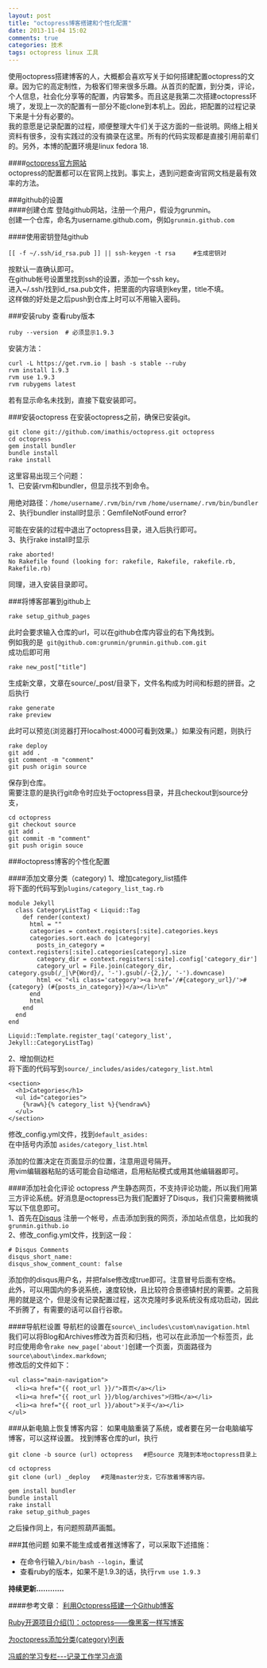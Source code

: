 ```yaml
---
layout: post
title: "octopress博客搭建和个性化配置"
date: 2013-11-04 15:02
comments: true
categories: 技术
tags: octopress linux 工具
---
```

使用octopress搭建博客的人，大概都会喜欢写关于如何搭建配置octopress的文章。因为它的高定制性，为极客们带来很多乐趣。从首页的配置，到分类，评论，个人信息，社会化分享等的配置，内容繁多。而且这是我第二次搭建octopress环境了，发现上一次的配置有一部分不能clone到本机上。因此，把配置的过程记录下来是十分有必要的。  
我的意愿是记录配置的过程，顺便整理大牛们关于这方面的一些说明。网络上相关资料有很多，没有实践过的没有摘录在这里。所有的代码实现都是直接引用前辈们的。另外，本博的配置环境是linux fedora 18.  
<!-- more -->

####[octopress官方网站](http://octopress.org/)  
octopress的配置都可以在官网上找到。事实上，遇到问题查询官网文档是最有效率的方法。


###github的设置  
####创建仓库
登陆github网站，注册一个用户，假设为grunmin。  
创建一个仓库，命名为username.github.com，例如`grunmin.github.com`

####使用密钥登陆github
```
[[ -f ~/.ssh/id_rsa.pub ]] || ssh-keygen -t rsa     #生成密钥对
```
按默认一直确认即可。  
在github帐号设置里找到ssh的设置，添加一个ssh key。  
进入~/.ssh/找到id_rsa.pub文件，把里面的内容填到key里，title不填。  
这样做的好处是之后push到仓库上时可以不用输入密码。


###安装ruby
查看ruby版本  
```
ruby --version  # 必须显示1.9.3
```
安装方法：
```
curl -L https://get.rvm.io | bash -s stable --ruby
rvm install 1.9.3
rvm use 1.9.3
rvm rubygems latest
```
若有显示命名未找到，直接下载安装即可。


###安装octopress
在安装octopress之前，确保已安装git。
```
git clone git://github.com/imathis/octopress.git octopress
cd octopress
gem install bundler
bundle install
rake install
```
这里容易出现三个问题：  
1、已安装rvm和bundler，但显示找不到命令。

用绝对路径：`/home/username/.rvm/bin/rvm`
`/home/username/.rvm/bin/bundler`  
2、执行bundler install时显示：GemfileNotFound error?  

可能在安装的过程中退出了octopress目录，进入后执行即可。  
3、执行rake install时显示  
```
rake aborted!
No Rakefile found (looking for: rakefile, Rakefile, rakefile.rb, Rakefile.rb)
```
同理，进入安装目录即可。



###将博客部署到github上
```
rake setup_github_pages 
```
此时会要求输入仓库的url，可以在github仓库内容业的右下角找到。  
例如我的是` git@github.com:grunmin/grunmin.github.com.git`  
成功后即可用
```
rake new_post["title"]
```
生成新文章，文章在source/_post/目录下，文件名构成为时间和标题的拼音。之后执行  
```
rake generate
rake preview   
```
此时可以预览(浏览器打开localhost:4000可看到效果。）如果没有问题，则执行
```
rake deploy 
git add .
git comment -m "comment"
git push origin source 
```
保存到仓库。  
需要注意的是执行git命令时应处于octopress目录，并且checkout到source分支，
```
cd octopress
git checkout source
git add .
git commit -m "comment"
git push origin souce
```



###octopress博客的个性化配置

####添加文章分类（category)
1、增加category_list插件  
将下面的代码写到`plugins/category_list_tag.rb`
```
module Jekyll
  class CategoryListTag < Liquid::Tag
    def render(context)
      html = ""
      categories = context.registers[:site].categories.keys
      categories.sort.each do |category|
        posts_in_category = context.registers[:site].categories[category].size
        category_dir = context.registers[:site].config['category_dir']
        category_url = File.join(category_dir, category.gsub(/_|\P{Word}/, '-').gsub(/-{2,}/, '-').downcase)
        html << "<li class='category'><a href='/#{category_url}/'>#{category} (#{posts_in_category})</a></li>\n"
      end
      html
    end
  end
end

Liquid::Template.register_tag('category_list', Jekyll::CategoryListTag)
```

2、增加侧边栏  
将下面的代码写到`source/_includes/asides/category_list.html`
```
<section>
  <h1>Categories</h1>
  <ul id="categories">
    {%raw%}{% category_list %}{%endraw%} 
  </ul>
</section>
```

修改_config.yml文件，找到`default_asides:`  
在中括号内添加
`asides/category_list.html`

添加的位置决定在页面显示的位置，注意用逗号隔开。  
用vim编辑器粘贴的话可能会自动缩进，启用粘贴模式或用其他编辑器即可。

####添加社会化评论
octopress 产生静态网页，不支持评论功能，所以我们用第三方评论系统。好消息是octopress已为我们配置好了Disqus，我们只需要稍微填写以下信息即可。  
1、首先在[Disqus](http://www.disqus.com/) 注册一个帐号，点击添加到我的网页，添加站点信息，比如我的`grunmin.github.io`  
2、修改_config.yml文件，找到这一段：
```
# Disqus Comments 
disqus_short_name: 
disqus_show_comment_count: false
```
添加你的disqus用户名，并把false修改成true即可。注意冒号后面有空格。  
此外，可以用国内的多说系统，速度较快，且比较符合景德镇村民的需要。之前我用的就是这个，但是没有记录配置过程，这次克隆时多说系统没有成功启动，因此不折腾了，有需要的话可以自行谷歌。
  
####导航栏设置
导航栏的设置在`source\_includes\custom\navigation.html`  
我们可以将Blog和Archives修改为首页和归档，也可以在此添加一个标签页，此时应使用命令`rake new_page['about']`创建一个页面，页面路径为`source\about\index.markdown`;  
修改后的文件如下：
```
<ul class="main-navigation"> 
  <li><a href="{{ root_url }}/">首页</a></li> 
  <li><a href="{{ root_url }}/blog/archives">归档</a></li> 
  <li><a href="{{ root_url }}/about">关于</a></li> 
</ul>
```

###从新电脑上恢复博客内容：
如果电脑重装了系统，或者要在另一台电脑编写博客，可以这样设置。
找到博客仓库的url，执行
```
git clone -b source (url) octopress   #把source 克隆到本地octopress目录上
```
```
cd octopress
git clone (url) _deploy   #克隆master分支，它存放着博客内容。
```
```
gem install bundler
bundle install
rake install
rake setup_github_pages
```
之后操作同上，有问题照葫芦画瓢。


###其他问题
如果不能生成或者推送博客了，可以采取下述措施：

  - 在命令行输入`/bin/bash --login`，重试
  - 查看ruby的版本，如果不是1.9.3的话，执行`rvm use 1.9.3`


  
**持续更新…………**


####参考文章：
[利用Octopress搭建一个Github博客](http://beyondvincent.com/blog/2013/08/03/108-creating-a-github-blog-using-octopress/)

[Ruby开源项目介绍(1)：octopress——像黑客一样写博客](http://www.yangzhiping.com/tech/octopress.html)


[为octopress添加分类(category)列表](http://codemacro.com/2012/07/18/add-category-list-to-octopress/)


[冯威的学习专栏---记录工作学习点滴](http://www.cnblogs.com/oec2003/archive/2013/05/31/3109577.html)


